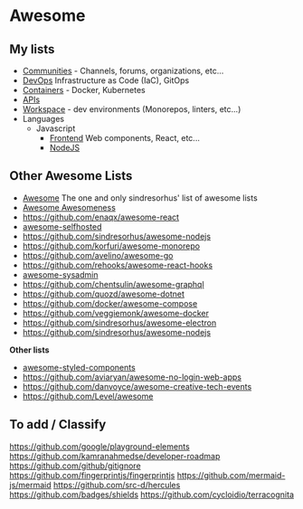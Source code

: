 # Awesome

## My lists

* [Communities](./awesome-communities.md) - Channels, forums, organizations, etc...
* [DevOps](./awesome-devops.md) Infrastructure as Code (IaC), GitOps
* [Containers](./awesome-containers.md) - Docker, Kubernetes
* [APIs](./awesome-apis.md)
* [Workspace](./awesome-workspace.md) - dev environments (Monorepos, linters, etc...)
* Languages
  * Javascript
    * [Frontend](./awesome-frontend.md) Web components, React, etc...
    * [NodeJS](./awesome-nodejs.md)




## Other Awesome Lists

* [Awesome](https://github.com/sindresorhus/awesome) The one and only sindresorhus' list of awesome lists
* [Awesome Awesomeness](https://github.com/bayandin/awesome-awesomeness)
* https://github.com/enaqx/awesome-react
* [awesome-selfhosted](https://github.com/awesome-selfhosted/awesome-selfhosted)
* https://github.com/sindresorhus/awesome-nodejs
* https://github.com/korfuri/awesome-monorepo
* https://github.com/avelino/awesome-go
* https://github.com/rehooks/awesome-react-hooks
* [awesome-sysadmin](https://github.com/awesome-foss/awesome-sysadmin)
* https://github.com/chentsulin/awesome-graphql
* https://github.com/quozd/awesome-dotnet
* https://github.com/docker/awesome-compose
* https://github.com/veggiemonk/awesome-docker
* https://github.com/sindresorhus/awesome-electron
* https://github.com/sindresorhus/awesome-nodejs

**Other lists**  
* [awesome-styled-components](https://github.com/styled-components/awesome-styled-components)
* https://github.com/aviaryan/awesome-no-login-web-apps
* https://github.com/danvoyce/awesome-creative-tech-events
* https://github.com/Level/awesome


## To add / Classify

https://github.com/google/playground-elements
https://github.com/kamranahmedse/developer-roadmap
https://github.com/github/gitignore
https://github.com/fingerprintjs/fingerprintjs
https://github.com/mermaid-js/mermaid
https://github.com/src-d/hercules
https://github.com/badges/shields
https://github.com/cycloidio/terracognita







